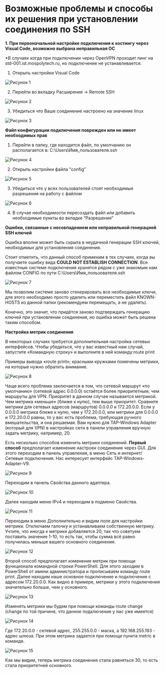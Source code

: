# **Возможные проблемы и способы их решения при установлении соединения по SSH**

**1. При первоначальной настройке подключения к хостингу через Visual Code, возможно выбрана неправильная ОС**

*В случаях когда при подключении через OpenVPN проходит пинг на std-001.ist.mospolytech.ru, но подключение не устанавливается.
1. Открыть настройки Visual Code

![Рисунок 1](1.png)

2. Перейти во вкладку Расширения -> Remote SSH

![Рисунок 2](2.png)

3. Убедиться что Ваше соединение настроено на значение linux

![Рисунок 3](3.png)

**Файл конфигурации подключения поврежден или не имеет необходимых прав**

1. Перейти в папку, где находится файл, по умолчанию он располагается в: C:\Users\Имя_пользователя\.ssh

![Рисунок 4](4.png)

2. Открыть настройки файла “config”

![Рисунок 5](5.png)

3. Убедиться что у всех пользователей стоят необходимые разрешения на работу с файлом

![Рисунок 6](6.png)

4. В случае необходимости пересоздать файл или добавить необходимые пункты во вкладке “Разрешения”

**Ошибки, связанные с несовпадением или неправильной генерацией SSH ключей**

Ошибка вполне может быть скрыта в неудачной генерации SSH ключей, необходимых для установления соединения.

Стоит отметить, что данный способ применим в тех случаях, когда вы получаете ошибку вида **COULD NOT ESTABLISH CONNECTION**. Все известные системе подключения хранятся рядом с уже знакомым нам файлом CONFIG по пути C:\Users\Имя_пользователя\.ssh

![Рисунок 7](7.png)

Мы позволим системе заново сгенерировать все необходимые ключи, для этого необходимо просто удалить или переместить файл KNOWN-HOSTS из данной папки (рекомендуем перемещать, а не удалять).

Конечно, это значит, что придётся заново подтверждать генерацию ключей при установлении соединения, но ошибка может быть решена таким способом.

**Настройка метрик соединения**

В некоторых случаях требуется дополнительная настройка сетевых интерфейсов. Чтобы убедиться, что у вас известный нам случай, запустите «Командную строку» и выполните в ней команду:route print

Примеры вывода «route print»; красными кружками помечены метрики, на которые нужно обратить внимание.

![Рисунок 8](8.png)

Чаще всего проблема заключается в том, что сетевой маршрут «по умолчанию» (сетевой адрес 0.0.0.0) остаётся более приоритетным, чем маршруты для VPN. Приоритет в данном случае называется метрикой. Чем метрика «меньше» (ближе к нулю), тем выше приоритет. Сравните метрики для сетевых адресов (маршрутов) 0.0.0.0 и 172.20.0.0. Если у 0.0.0.0 метрика ближе к нулю, чем у 172.20.0.0, или метрики для 0.0.0.0 и 172.20.0.0 равны, то у вас есть проблема, требующая ручного вмешательства, и она решаемая. Вам нужно для TAP-Windows Adapter (который для VPN) в настройках сети в панели управления вручную задать метрику, например, 20.

Есть несколько способов изменить метрики соединений. **Первый способ** предполагает изменение настроек соединения через GUI. Для этого переходим в панель управления, в меню Сеть и интернет/Сетевые подключения. Нас интересует интерфейс TAP-Windows-Adapter-V9.

![Рисунок 9](9.png)

Переходим в панель Свойства данного адаптера.

![Рисунок 10](10.png)

Далее находим меню IPv4 и переходим в подменю Свойства.

![Рисунок 11](11.png)

Переходим в меню Дополнительно и видим поле для настройки метрики. Отключаем галочку и устанавливаем собственную метрику. Учтите, что иногда к метрике добавляется 20, так что советуем поставить значение 1-10, то есть так, чтобы сумма всё равно получилась меньше вашего основного соединения.

![Рисунок 12](12.png)

Второй способ предполагает изменение метрик при помощи функционала командной строки PowerShell. Для этого заходим в PowerShell от имени администратора и прописываем команду route print. Далее находим наше основное подключение и подключение с адресом 172.20.0.0. Как видно в примере, метрики у этого подключения значительно больше, чем у основного.

![Рисунок 13](13.png)

Изменять метрики мы будем при помощи команды route change (change по той причине, что данное подключение у нас уже имеется)

![Рисунок 14](14.png)

Где 172.20.0.0 - сетевой адрес, 255.255.0.0 - маска, а 192.168.255.193 - адрес шлюза. При этом метрика задается при помощи пункта metric в команде.

![Рисунок 15](15.png)

Как мы видим, теперь метрика соединения стала равняться 30, то есть стала приоритетней основного.